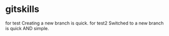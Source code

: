 # gitskills
for test
Creating a new branch is quick.
for test2
Switched to a new branch is quick AND simple.

